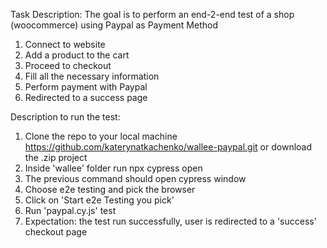 Task Description: The goal is to perform an end-2-end test of a shop (woocommerce) using Paypal as Payment Method

1. Connect to website
2. Add a product to the cart
3. Proceed to checkout
4. Fill all the necessary information
5. Perform payment with Paypal
6. Redirected to a success page

Description to run the test: 

1. Clone the repo to your local machine https://github.com/katerynatkachenko/wallee-paypal.git or download the .zip project
2. Inside 'wallee' folder run npx cypress open 
3. The previous command should open cypress window
4. Choose e2e testing and pick the browser
5. Click on 'Start e2e Testing <browser> you pick'
6. Run 'paypal.cy.js' test
7. Expectation: the test run successfully, user is redirected to a 'success' checkout page
